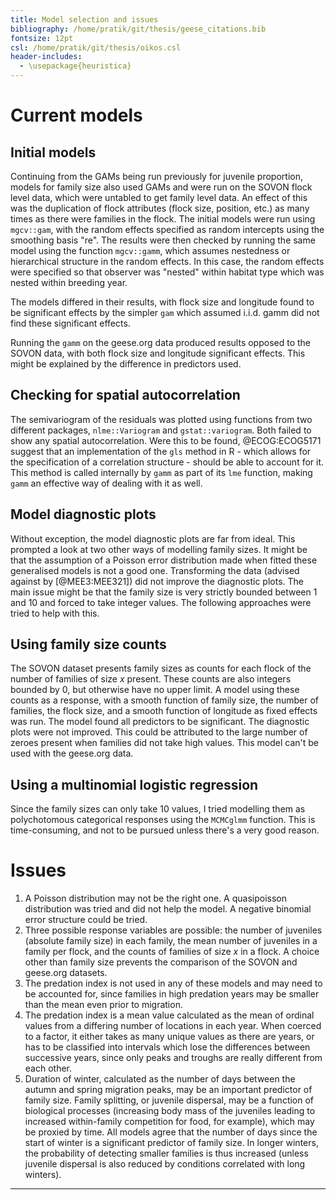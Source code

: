 ```yaml
---
title: Model selection and issues
bibliography: /home/pratik/git/thesis/geese_citations.bib
fontsize: 12pt
csl: /home/pratik/git/thesis/oikos.csl
header-includes:
  - \usepackage{heuristica}
---
```


# Current models

## Initial models

Continuing from the GAMs being run previously for juvenile proportion, models for family size also used GAMs and were run on the SOVON flock level data, which were untabled to get family level data. An effect of this was the duplication of flock attributes (flock size, position, etc.) as many times as there were families in the flock. The initial models were run using `mgcv::gam`, with the random effects specified as random intercepts using the smoothing basis "re". The results were then checked by running the same model using the function `mgcv::gamm`, which assumes nestedness or hierarchical structure in the random effects. In this case, the random effects were specified so that observer was "nested" within habitat type which was nested within breeding year.

The models differed in their results, with flock size and longitude found to be significant effects by the simpler `gam` which assumed i.i.d. gamm did not find these significant effects.

Running the `gamm` on the geese.org data produced results opposed to the SOVON data, with both flock size and longitude significant effects. This might be explained by the difference in predictors used.

## Checking for spatial autocorrelation

The semivariogram of the residuals was plotted using functions from two different packages, `nlme::Variogram` and `gstat::variogram`. Both failed to show any spatial autocorrelation. Were this to be found, @ECOG:ECOG5171 suggest that an implementation of the `gls` method in R - which allows for the specification of a correlation structure - should be able to account for it. This method is called internally by `gamm` as part of its `lme` function, making `gamm` an effective way of dealing with it as well.

## Model diagnostic plots

Without exception, the model diagnostic plots are far from ideal. This prompted a look at two other ways of modelling family sizes. It might be that the assumption of a Poisson error distribution made when fitted these generalised models is not a good one. Transforming the data (advised against by [@MEE3:MEE321]) did not improve the diagnostic plots. The main issue might be that the family size is very strictly bounded between 1 and 10 and forced to take integer values. The following approaches were tried to help with this.

## Using family size counts

The SOVON dataset presents family sizes as counts for each flock of the number of families of size *x* present. These counts are also integers bounded by 0, but otherwise have no upper limit. A model using these counts as a response, with a smooth function of family size, the number of families, the flock size, and a smooth function of longitude as fixed effects was run. The model found all predictors to be significant. The diagnostic plots were not improved. This could be attributed to the large number of zeroes present when families did not take high values. This model can't be used with the geese.org data.

## Using a multinomial logistic regression

Since the family sizes can only take 10 values, I tried modelling them as polychotomous categorical responses using the `MCMCglmm` function. This is time-consuming, and not to be pursued unless there's a very good reason.

# Issues

1. A Poisson distribution may not be the right one. A quasipoisson distribution was tried and did not help the model. A negative binomial error structure could be tried.
2. Three possible response variables are possible: the number of juveniles (absolute family size) in each family, the mean number of juveniles in a family per flock, and the counts of families of size *x* in a flock. A choice other than family size prevents the comparison of the SOVON and geese.org datasets.
3. The predation index is not used in any of these models and may need to be accounted for, since families in high predation years may be smaller than the mean even prior to migration.
4. The predation index is a mean value calculated as the mean of ordinal values from a differing number of locations in each year. When coerced to a factor, it either takes as many unique values as there are years, or has to be classified into intervals which lose the differences between successive years, since only peaks and troughs are really different from each other.
5. Duration of winter, calculated as the number of days between the autumn and spring migration peaks, may be an important predictor of family size. Family splitting, or juvenile dispersal, may be a function of biological processes (increasing body mass of the juveniles leading to increased within-family competition for food, for example), which may be proxied by time. All models agree that the number of days since the start of winter is a significant predictor of family size. In longer winters, the probability of detecting smaller families is thus increased (unless juvenile dispersal is also reduced by conditions correlated with long winters).

---
